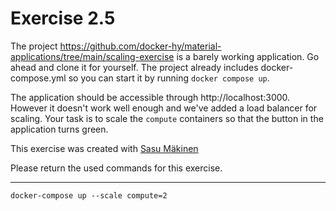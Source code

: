 # Exercise 2.5

The project https://github.com/docker-hy/material-applications/tree/main/scaling-exercise is a barely working application. Go ahead and clone it for yourself. The project already includes docker-compose.yml so you can start it by running `docker compose up`.

The application should be accessible through http://localhost:3000. However it doesn't work well enough and we've added a load balancer for scaling. Your task is to scale the `compute` containers so that the button in the application turns green.

This exercise was created with [Sasu Mäkinen](https://github.com/sasumaki)

Please return the used commands for this exercise.

---
```
docker-compose up --scale compute=2
```
